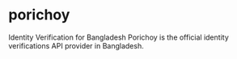 # porichoy
Identity Verification for Bangladesh Porichoy is the official identity verifications API provider in Bangladesh.
